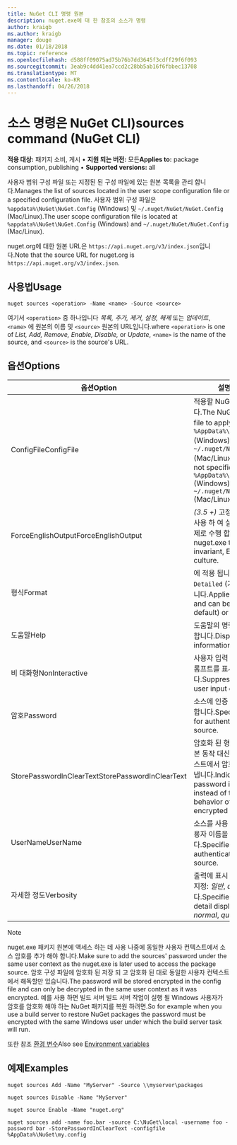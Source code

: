 ```yaml
---
title: NuGet CLI 명령 원본
description: nuget.exe에 대 한 참조의 소스가 명령
author: kraigb
ms.author: kraigb
manager: douge
ms.date: 01/18/2018
ms.topic: reference
ms.openlocfilehash: d588ff09075ad75b76b7dd3645f3cdff29f6f093
ms.sourcegitcommit: 3eab9c4dd41ea7ccd2c28bb5ab16f6fbbec13708
ms.translationtype: MT
ms.contentlocale: ko-KR
ms.lasthandoff: 04/26/2018
---
```

# <a name="sources-command-nuget-cli"></a><span data-ttu-id="9ad43-103">소스 명령은 NuGet CLI)</span><span class="sxs-lookup"><span data-stu-id="9ad43-103">sources command (NuGet CLI)</span></span>

<span data-ttu-id="9ad43-104">**적용 대상:** 패키지 소비, 게시 &bullet; **지원 되는 버전:** 모든</span><span class="sxs-lookup"><span data-stu-id="9ad43-104">**Applies to:** package consumption, publishing &bullet; **Supported versions:** all</span></span>

<span data-ttu-id="9ad43-105">사용자 범위 구성 파일 또는 지정된 된 구성 파일에 있는 원본 목록을 관리 합니다.</span><span class="sxs-lookup"><span data-stu-id="9ad43-105">Manages the list of sources located in the user scope configuration file or a specified configuration file.</span></span> <span data-ttu-id="9ad43-106">사용자 범위 구성 파일은 `%appdata%\NuGet\NuGet.Config` (Windows) 및 `~/.nuget/NuGet/NuGet.Config` (Mac/Linux).</span><span class="sxs-lookup"><span data-stu-id="9ad43-106">The user scope configuration file is located at `%appdata%\NuGet\NuGet.Config` (Windows) and `~/.nuget/NuGet/NuGet.Config` (Mac/Linux).</span></span>

<span data-ttu-id="9ad43-107">nuget.org에 대한 원본 URL은 `https://api.nuget.org/v3/index.json`입니다.</span><span class="sxs-lookup"><span data-stu-id="9ad43-107">Note that the source URL for nuget.org is `https://api.nuget.org/v3/index.json`.</span></span>

## <a name="usage"></a><span data-ttu-id="9ad43-108">사용법</span><span class="sxs-lookup"><span data-stu-id="9ad43-108">Usage</span></span>

```cli
nuget sources <operation> -Name <name> -Source <source>
```

<span data-ttu-id="9ad43-109">여기서 `<operation>` 중 하나입니다 *목록, 추가, 제거, 설정, 해제* 또는 *업데이트*, `<name>` 에 원본의 이름 및 `<source>` 원본의 URL입니다.</span><span class="sxs-lookup"><span data-stu-id="9ad43-109">where `<operation>` is one of *List, Add, Remove, Enable, Disable,* or *Update*, `<name>` is the name of the source, and `<source>` is the source's URL.</span></span>

## <a name="options"></a><span data-ttu-id="9ad43-110">옵션</span><span class="sxs-lookup"><span data-stu-id="9ad43-110">Options</span></span>

| <span data-ttu-id="9ad43-111">옵션</span><span class="sxs-lookup"><span data-stu-id="9ad43-111">Option</span></span> | <span data-ttu-id="9ad43-112">설명</span><span class="sxs-lookup"><span data-stu-id="9ad43-112">Description</span></span> |
| --- | --- |
| <span data-ttu-id="9ad43-113">ConfigFile</span><span class="sxs-lookup"><span data-stu-id="9ad43-113">ConfigFile</span></span> | <span data-ttu-id="9ad43-114">적용할 NuGet 구성 파일입니다.</span><span class="sxs-lookup"><span data-stu-id="9ad43-114">The NuGet configuration file to apply.</span></span> <span data-ttu-id="9ad43-115">지정 하지 않으면 `%AppData%\NuGet\NuGet.Config` (Windows) 또는 `~/.nuget/NuGet/NuGet.Config` (Mac/Linux)가 사용 됩니다.</span><span class="sxs-lookup"><span data-stu-id="9ad43-115">If not specified, `%AppData%\NuGet\NuGet.Config` (Windows) or `~/.nuget/NuGet/NuGet.Config` (Mac/Linux) is used.</span></span>|
| <span data-ttu-id="9ad43-116">ForceEnglishOutput</span><span class="sxs-lookup"><span data-stu-id="9ad43-116">ForceEnglishOutput</span></span> | <span data-ttu-id="9ad43-117">*(3.5 +)*  고정, 영어 기반 문화권을 사용 하 여 실행할 nuget.exe를 강제로 수행 합니다.</span><span class="sxs-lookup"><span data-stu-id="9ad43-117">*(3.5+)* Forces nuget.exe to run using an invariant, English-based culture.</span></span> |
| <span data-ttu-id="9ad43-118">형식</span><span class="sxs-lookup"><span data-stu-id="9ad43-118">Format</span></span> | <span data-ttu-id="9ad43-119">에 적용 됩니다는 `list` 작업 수 및 `Detailed` (기본값) 또는 `Short`합니다.</span><span class="sxs-lookup"><span data-stu-id="9ad43-119">Applies to the `list` action and can be `Detailed` (the default) or `Short`.</span></span> |
| <span data-ttu-id="9ad43-120">도움말</span><span class="sxs-lookup"><span data-stu-id="9ad43-120">Help</span></span> | <span data-ttu-id="9ad43-121">도움말의 명령에 대 한 정보를 표시 합니다.</span><span class="sxs-lookup"><span data-stu-id="9ad43-121">Displays help information for the command.</span></span> |
| <span data-ttu-id="9ad43-122">비 대화형</span><span class="sxs-lookup"><span data-stu-id="9ad43-122">NonInteractive</span></span> | <span data-ttu-id="9ad43-123">사용자 입력 또는 확인에 대 한 프롬프트를 표시 하지 않습니다.</span><span class="sxs-lookup"><span data-stu-id="9ad43-123">Suppresses prompts for user input or confirmations.</span></span> |
| <span data-ttu-id="9ad43-124">암호</span><span class="sxs-lookup"><span data-stu-id="9ad43-124">Password</span></span> | <span data-ttu-id="9ad43-125">소스에 인증 하기 위해 암호를 지정 합니다.</span><span class="sxs-lookup"><span data-stu-id="9ad43-125">Specifies the password for authenticating with the source.</span></span> |
| <span data-ttu-id="9ad43-126">StorePasswordInClearText</span><span class="sxs-lookup"><span data-stu-id="9ad43-126">StorePasswordInClearText</span></span> | <span data-ttu-id="9ad43-127">암호화 된 형식에 저장할 경우의 기본 동작 대신 암호화 되지 않은 텍스트에서 암호를 저장 하려면 나타냅니다.</span><span class="sxs-lookup"><span data-stu-id="9ad43-127">Indicates to store the password in unencrypted text instead of the default behavior of storing an encrypted form.</span></span> |
| <span data-ttu-id="9ad43-128">UserName</span><span class="sxs-lookup"><span data-stu-id="9ad43-128">UserName</span></span> | <span data-ttu-id="9ad43-129">소스를 사용 하 여 인증에 대 한 사용자 이름을 지정 합니다.</span><span class="sxs-lookup"><span data-stu-id="9ad43-129">Specifies the user name for authenticating with the source.</span></span> |
| <span data-ttu-id="9ad43-130">자세한 정도</span><span class="sxs-lookup"><span data-stu-id="9ad43-130">Verbosity</span></span> | <span data-ttu-id="9ad43-131">출력에 표시 되는 세부 정보 수준을 지정: *일반*, *quiet*, *자세한*합니다.</span><span class="sxs-lookup"><span data-stu-id="9ad43-131">Specifies the amount of detail displayed in the output: *normal*, *quiet*, *detailed*.</span></span> |

> [!Note]
> <span data-ttu-id="9ad43-132">nuget.exe 패키지 원본에 액세스 하는 데 사용 나중에 동일한 사용자 컨텍스트에서 소스 암호를 추가 해야 합니다.</span><span class="sxs-lookup"><span data-stu-id="9ad43-132">Make sure to add the sources' password under the same user context as the nuget.exe is later used to access the package source.</span></span> <span data-ttu-id="9ad43-133">암호 구성 파일에 암호화 된 저장 되 고 암호화 된 대로 동일한 사용자 컨텍스트에서 해독할만 있습니다.</span><span class="sxs-lookup"><span data-stu-id="9ad43-133">The password will be stored encrypted in the config file and can only be decrypted in the same user context as it was encrypted.</span></span> <span data-ttu-id="9ad43-134">예를 사용 하면 빌드 서버 빌드 서버 작업이 실행 될 Windows 사용자가 암호를 암호화 해야 하는 NuGet 패키지를 복원 하려면.</span><span class="sxs-lookup"><span data-stu-id="9ad43-134">So for example when you use a build server to restore NuGet packages the password must be encrypted with the same Windows user under which  the build server task will run.</span></span>

<span data-ttu-id="9ad43-135">또한 참조 [환경 변수](cli-ref-environment-variables.md)</span><span class="sxs-lookup"><span data-stu-id="9ad43-135">Also see [Environment variables](cli-ref-environment-variables.md)</span></span>

## <a name="examples"></a><span data-ttu-id="9ad43-136">예제</span><span class="sxs-lookup"><span data-stu-id="9ad43-136">Examples</span></span>

```cli
nuget sources Add -Name "MyServer" -Source \\myserver\packages

nuget sources Disable -Name "MyServer"

nuget source Enable -Name "nuget.org"

nuget sources add -name foo.bar -source C:\NuGet\local -username foo -password bar -StorePasswordInClearText -configfile %AppData%\NuGet\my.config
```
